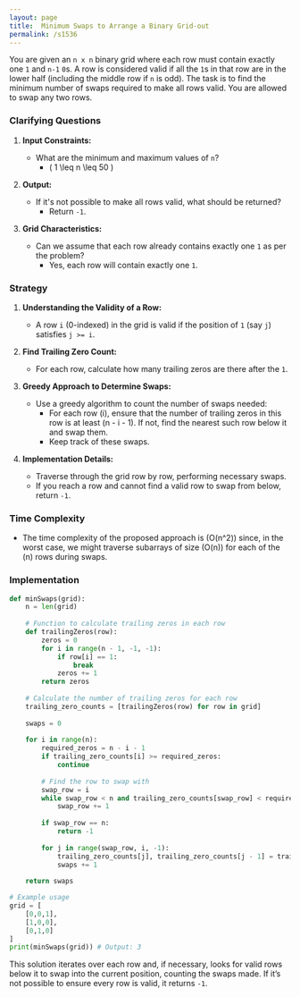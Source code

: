 ```yaml
---
layout: page
title:  Minimum Swaps to Arrange a Binary Grid-out
permalink: /s1536
---
```


You are given an `n x n` binary grid where each row must contain exactly one `1` and `n-1` `0`s. A row is considered valid if all the `1`s in that row are in the lower half (including the middle row if `n` is odd). The task is to find the minimum number of swaps required to make all rows valid. You are allowed to swap any two rows.

### Clarifying Questions

1. **Input Constraints:**
   - What are the minimum and maximum values of `n`?
     - \( 1 \leq n \leq 50 \)
   
2. **Output:**
   - If it's not possible to make all rows valid, what should be returned?
     - Return `-1`.

3. **Grid Characteristics:**
   - Can we assume that each row already contains exactly one `1` as per the problem?
     - Yes, each row will contain exactly one `1`.

### Strategy

1. **Understanding the Validity of a Row:**
   - A row `i` (0-indexed) in the grid is valid if the position of `1` (say `j`) satisfies `j >= i`.

2. **Find Trailing Zero Count:**
   - For each row, calculate how many trailing zeros are there after the `1`.

3. **Greedy Approach to Determine Swaps:**
   - Use a greedy algorithm to count the number of swaps needed:
     - For each row \(i\), ensure that the number of trailing zeros in this row is at least \(n - i - 1\). If not, find the nearest such row below it and swap them.
     - Keep track of these swaps.

4. **Implementation Details:**
   - Traverse through the grid row by row, performing necessary swaps.
   - If you reach a row and cannot find a valid row to swap from below, return `-1`.

### Time Complexity
- The time complexity of the proposed approach is \(O(n^2)\) since, in the worst case, we might traverse subarrays of size \(O(n)\) for each of the \(n\) rows during swaps.

### Implementation

```python
def minSwaps(grid):
    n = len(grid)
    
    # Function to calculate trailing zeros in each row
    def trailingZeros(row):
        zeros = 0
        for i in range(n - 1, -1, -1):
            if row[i] == 1:
                break
            zeros += 1
        return zeros
    
    # Calculate the number of trailing zeros for each row
    trailing_zero_counts = [trailingZeros(row) for row in grid]
    
    swaps = 0
    
    for i in range(n):
        required_zeros = n - i - 1
        if trailing_zero_counts[i] >= required_zeros:
            continue
        
        # Find the row to swap with
        swap_row = i
        while swap_row < n and trailing_zero_counts[swap_row] < required_zeros:
            swap_row += 1
        
        if swap_row == n:
            return -1
        
        for j in range(swap_row, i, -1):
            trailing_zero_counts[j], trailing_zero_counts[j - 1] = trailing_zero_counts[j - 1], trailing_zero_counts[j]
            swaps += 1
    
    return swaps

# Example usage
grid = [
    [0,0,1],
    [1,0,0],
    [0,1,0]
]
print(minSwaps(grid)) # Output: 3
```

This solution iterates over each row and, if necessary, looks for valid rows below it to swap into the current position, counting the swaps made. If it’s not possible to ensure every row is valid, it returns `-1`.
